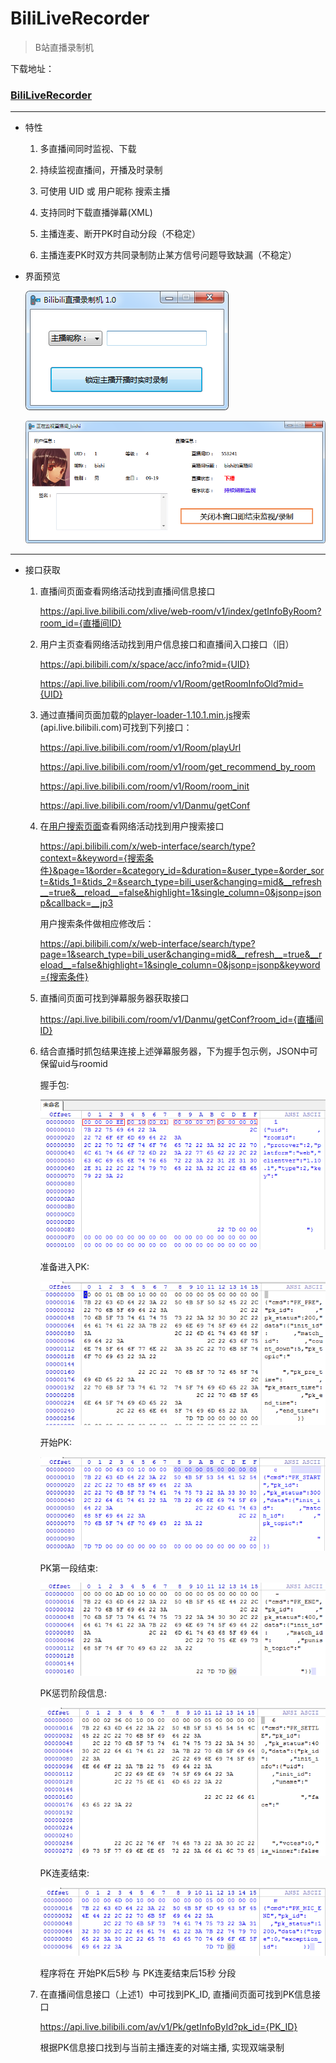 ﻿# BiliLiveRecorder

> B站直播录制机

下载地址：

### [BiliLiveRecorder](https://injectrl.github.io/BiliLiveRecorder/BiliLiveRecorder/bin/Release/BiliLiveRecorder.exe)

---

* 特性

	1. 多直播间同时监视、下载

	2. 持续监视直播间，开播及时录制

	3. 可使用 UID 或 用户昵称 搜索主播

	4. 支持同时下载直播弹幕(XML)

	5. 主播连麦、断开PK时自动分段（不稳定）

	6. 主播连麦PK时双方共同录制防止某方信号问题导致缺漏（不稳定）

* 界面预览

	![Start](./view1.png)

	![Monitor](./view2.png)

---

* 接口获取

	1. 直播间页面查看网络活动找到直播间信息接口

		https://api.live.bilibili.com/xlive/web-room/v1/index/getInfoByRoom?room_id={直播间ID}

	2. 用户主页查看网络活动找到用户信息接口和直播间入口接口（旧）

		https://api.bilibili.com/x/space/acc/info?mid={UID}

		https://api.live.bilibili.com/room/v1/Room/getRoomInfoOld?mid={UID}

	3. 通过直播间页面加载的[player-loader-1.10.1.min.js](https://s1.hdslb.com/bfs/static/player/live/loader/player-loader-1.10.1.min.js)搜索(api.live.bilibili.com)可找到下列接口：

		https://api.live.bilibili.com/room/v1/Room/playUrl

		https://api.live.bilibili.com/room/v1/room/get_recommend_by_room

		https://api.live.bilibili.com/room/v1/Room/room_init

		https://api.live.bilibili.com/room/v1/Danmu/getConf

	4. 在[用户搜索页面](https://search.bilibili.com/upuser?keyword=)查看网络活动找到用户搜索接口

		https://api.bilibili.com/x/web-interface/search/type?context=&keyword={搜索条件}&page=1&order=&category_id=&duration=&user_type=&order_sort=&tids_1=&tids_2=&search_type=bili_user&changing=mid&__refresh__=true&__reload__=false&highlight=1&single_column=0&jsonp=jsonp&callback=__jp3

		用户搜索条件做相应修改后：

		https://api.bilibili.com/x/web-interface/search/type?page=1&search_type=bili_user&changing=mid&__refresh__=true&__reload__=false&highlight=1&single_column=0&jsonp=jsonp&keyword={搜索条件}

	5. 直播间页面可找到弹幕服务器获取接口

		https://api.live.bilibili.com/room/v1/Danmu/getConf?room_id={直播间ID}

	6. 结合直播时抓包结果连接上述弹幕服务器，下为握手包示例，JSON中可保留uid与roomid

		握手包:

		![handshake](./handshake.png)

		准备进入PK:

		![PK_PRE](./PK_PRE.png)

		开始PK:

		![PK_START](./PK_START.png)

		PK第一段结束:

		![PK_END](./PK_END.png)

		PK惩罚阶段信息:

		![PK_SETTLE](./PK_SETTLE.png)

		PK连麦结束:

		![PK_MIC_END](./PK_MIC_END.png)

		程序将在 开始PK后5秒 与 PK连麦结束后15秒 分段

	7. 在直播间信息接口（上述1）中可找到PK_ID, 直播间页面可找到PK信息接口

		https://api.live.bilibili.com/av/v1/Pk/getInfoById?pk_id={PK_ID}

		根据PK信息接口找到与当前主播连麦的对端主播, 实现双端录制